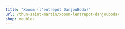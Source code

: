 ```yaml
---
title: "Xooom (l’entrepôt DanjouBoda)"
url: /thun-saint-martin/xooom-lentrepot-danjouboda/
shop: meubles
---
```


